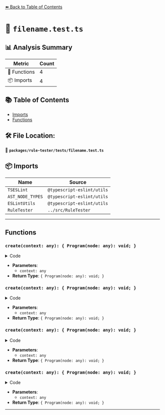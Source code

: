 [⬅️ Back to Table of Contents](../../../index.md)

# 📄 `filename.test.ts`

## 📊 Analysis Summary

| Metric | Count |
|--------|-------|
| 🔧 Functions | 4 |
| 📦 Imports | 4 |

## 📚 Table of Contents

- [Imports](#imports)
- [Functions](#functions)

## 🛠️ File Location:
📂 **`packages/rule-tester/tests/filename.test.ts`**

## 📦 Imports

| Name | Source |
|------|--------|
| `TSESLint` | `@typescript-eslint/utils` |
| `AST_NODE_TYPES` | `@typescript-eslint/utils` |
| `ESLintUtils` | `@typescript-eslint/utils` |
| `RuleTester` | `../src/RuleTester` |


---

## Functions

### `create(context: any): { Program(node: any): void; }`

<details><summary>Code</summary>

```ts
context => ({
    Program(node): void {
      context.report({
        node,
        messageId: 'foo',
        suggest:
          node.body.length === 1 &&
          node.body[0].type === AST_NODE_TYPES.EmptyStatement
            ? [
                {
                  messageId: 'createError',
                  fix(fixer): TSESLint.RuleFix {
                    return fixer.replaceText(node, '//');
                  },
                },
              ]
            : [],
      });
    },
  })
```
</details>

- **Parameters**:
  - `context: any`
- **Return Type**: `{ Program(node: any): void; }`
### `create(context: any): { Program(node: any): void; }`

<details><summary>Code</summary>

```ts
context => ({
    Program(node): void {
      context.report({
        node,
        messageId: 'foo',
        suggest:
          node.body.length === 1 &&
          node.body[0].type === AST_NODE_TYPES.EmptyStatement
            ? [
                {
                  messageId: 'createError',
                  fix(fixer): TSESLint.RuleFix {
                    return fixer.replaceText(node, '//');
                  },
                },
              ]
            : [],
      });
    },
  })
```
</details>

- **Parameters**:
  - `context: any`
- **Return Type**: `{ Program(node: any): void; }`
### `create(context: any): { Program(node: any): void; }`

<details><summary>Code</summary>

```ts
context => ({
    Program(node): void {
      context.report({
        node,
        messageId: 'foo',
        suggest:
          node.body.length === 1 &&
          node.body[0].type === AST_NODE_TYPES.EmptyStatement
            ? [
                {
                  messageId: 'createError',
                  fix(fixer): TSESLint.RuleFix {
                    return fixer.replaceText(node, '//');
                  },
                },
              ]
            : [],
      });
    },
  })
```
</details>

- **Parameters**:
  - `context: any`
- **Return Type**: `{ Program(node: any): void; }`
### `create(context: any): { Program(node: any): void; }`

<details><summary>Code</summary>

```ts
context => ({
    Program(node): void {
      context.report({
        node,
        messageId: 'foo',
        suggest:
          node.body.length === 1 &&
          node.body[0].type === AST_NODE_TYPES.EmptyStatement
            ? [
                {
                  messageId: 'createError',
                  fix(fixer): TSESLint.RuleFix {
                    return fixer.replaceText(node, '//');
                  },
                },
              ]
            : [],
      });
    },
  })
```
</details>

- **Parameters**:
  - `context: any`
- **Return Type**: `{ Program(node: any): void; }`

---